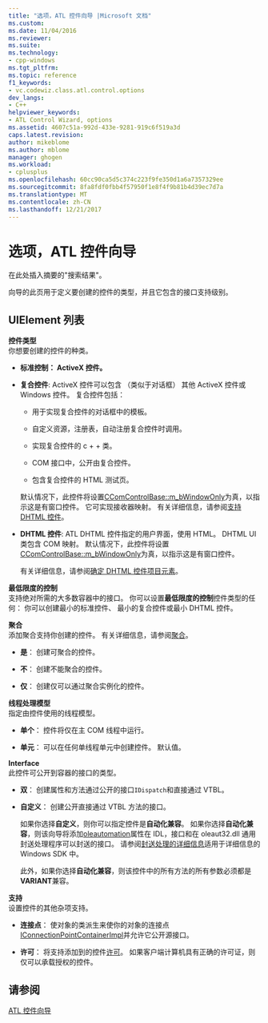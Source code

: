 ```yaml
---
title: "选项，ATL 控件向导 |Microsoft 文档"
ms.custom: 
ms.date: 11/04/2016
ms.reviewer: 
ms.suite: 
ms.technology:
- cpp-windows
ms.tgt_pltfrm: 
ms.topic: reference
f1_keywords:
- vc.codewiz.class.atl.control.options
dev_langs:
- C++
helpviewer_keywords:
- ATL Control Wizard, options
ms.assetid: 4607c51a-992d-433e-9281-919c6f519a3d
caps.latest.revision: 
author: mikeblome
ms.author: mblome
manager: ghogen
ms.workload:
- cplusplus
ms.openlocfilehash: 60cc90ca5d5c374c223f9fe350d1a6a7357329ee
ms.sourcegitcommit: 8fa8fdf0fbb4f57950f1e8f4f9b81b4d39ec7d7a
ms.translationtype: MT
ms.contentlocale: zh-CN
ms.lasthandoff: 12/21/2017
---
```

# <a name="options-atl-control-wizard"></a>选项，ATL 控件向导
在此处插入摘要的"搜索结果"。  
  
 向导的此页用于定义要创建的控件的类型，并且它包含的接口支持级别。  
  
## <a name="uielement-list"></a>UIElement 列表  
 **控件类型**  
 你想要创建的控件的种类。  
  
-   **标准控制： ActiveX 控件。**  
  
-   **复合控件**: ActiveX 控件可以包含 （类似于对话框） 其他 ActiveX 控件或 Windows 控件。 复合控件包括：  
  
    -   用于实现复合控件的对话框中的模板。  
  
    -   自定义资源，注册表，自动注册复合控件时调用。  
  
    -   实现复合控件的 c + + 类。  
  
    -   COM 接口中，公开由复合控件。  
  
    -   包含复合控件的 HTML 测试页。  
  
     默认情况下，此控件将设置[CComControlBase::m_bWindowOnly](../../atl/reference/ccomcontrolbase-class.md#m_bwindowonly)为真，以指示这是有窗口控件。 它可实现接收器映射。 有关详细信息，请参阅[支持 DHTML 控件](../../atl/atl-support-for-dhtml-controls.md)。  
  
-   **DHTML 控件**: ATL DHTML 控件指定的用户界面，使用 HTML。 DHTML UI 类包含 COM 映射。 默认情况下，此控件将设置[CComControlBase::m_bWindowOnly](../../atl/reference/ccomcontrolbase-class.md#m_bwindowonly)为真，以指示这是有窗口控件。  
  
     有关详细信息，请参阅[确定 DHTML 控件项目元素](../../atl/identifying-the-elements-of-the-dhtml-control-project.md)。  
  
 **最低限度的控制**  
 支持绝对所需的大多数容器中的接口。 你可以设置**最低限度的控制**控件类型的任何： 你可以创建最小的标准控件、 最小的复合控件或最小 DHTML 控件。  
  
 **聚合**  
 添加聚合支持你创建的控件。 有关详细信息，请参阅[聚合](../../atl/aggregation.md)。  
  
-   **是**： 创建可聚合的控件。  
  
-   **不**： 创建不能聚合的控件。  
  
-   **仅**： 创建仅可以通过聚合实例化的控件。  
  
 **线程处理模型**  
 指定由控件使用的线程模型。  
  
-   **单个**： 控件将仅在主 COM 线程中运行。  
  
-   **单元**： 可以在任何单线程单元中创建控件。 默认值。  
  
 **Interface**  
 此控件可公开到容器的接口的类型。  
  
-   **双**： 创建属性和方法通过公开的接口`IDispatch`和直接通过 VTBL。  
  
-   **自定义**： 创建公开直接通过 VTBL 方法的接口。  
  
     如果你选择**自定义**，则你可以指定控件是**自动化兼容**。 如果你选择**自动化兼容**，则该向导将添加[oleautomation](../../windows/oleautomation.md)属性在 IDL，接口和在 oleaut32.dll 通用封送处理程序可以封送的接口。 请参阅[封送处理的详细信息](http://msdn.microsoft.com/library/windows/desktop/ms692621)适用于详细信息的 Windows SDK 中。  
  
     此外，如果你选择**自动化兼容**，则该控件中的所有方法的所有参数必须都是**VARIANT**兼容。  
  
 **支持**  
 设置控件的其他杂项支持。  
  
-   **连接点**： 使对象的类派生来使你的对象的连接点[IConnectionPointContainerImpl](../../atl/reference/iconnectionpointcontainerimpl-class.md)并允许它公开源接口。  
  
-   **许可**： 将支持添加到的控件[许可](http://msdn.microsoft.com/library/windows/desktop/ms690543)。 如果客户端计算机具有正确的许可证，则仅可以承载授权的控件。  
  
## <a name="see-also"></a>请参阅  
 [ATL 控件向导](../../atl/reference/atl-control-wizard.md)


